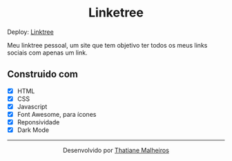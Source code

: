 <h1 align= "center">
  Linketree
</h1>

Deploy: [Linktree](https://funny-moxie-6c66d7.netlify.app/)

Meu linktree pessoal, um site que tem objetivo ter todos os meus links sociais com apenas um link.

## Construido com

- [x] HTML
- [x] CSS
- [x] Javascript
- [x] Font Awesome, para ícones
- [x] Reponsividade
- [x] Dark Mode

---

<p align= "center">
  Desenvolvido por <a href="https://github.com/thatianemalheiros">Thatiane Malheiros</a>
</p>
